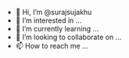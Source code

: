 - 👋 Hi, I’m @surajsujakhu
- 👀 I’m interested in ...
- 🌱 I’m currently learning ...
- 💞️ I’m looking to collaborate on ...
- 📫 How to reach me ...

<!---
surajsujakhu/surajsujakhu is a ✨ special ✨ repository because its `README.md` (this file) appears on your GitHub profile.
You can click the Preview link to take a look at your changes.
--->
